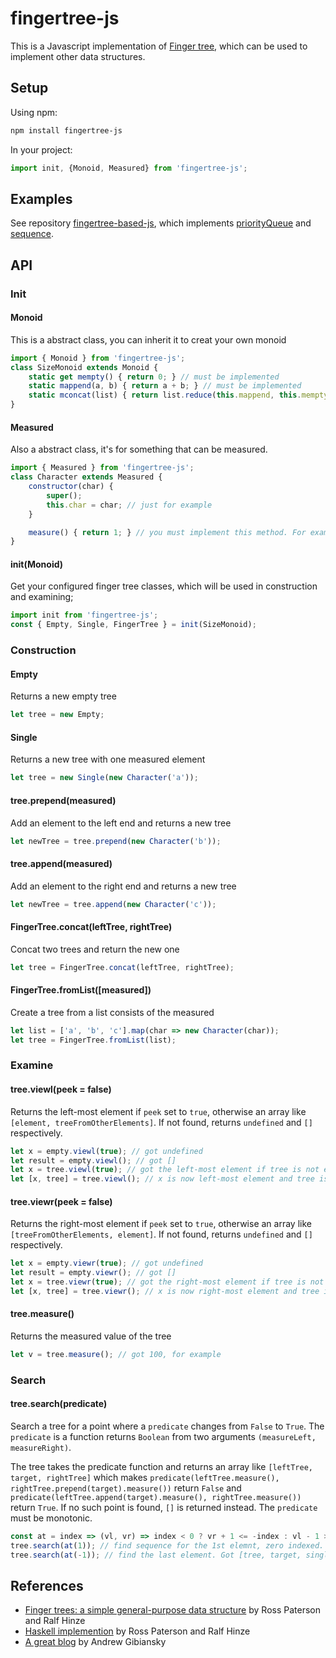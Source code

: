 # fingertree-js
This is a Javascript implementation of [Finger tree](https://en.wikipedia.org/wiki/Finger_tree), which can be used to implement other data structures.

## Setup
Using npm:
```bash
npm install fingertree-js
```
In your project:
```javascript
import init, {Monoid, Measured} from 'fingertree-js';
```

## Examples
See repository [fingertree-based-js](https://github.com/poppopret/fingertree-based-js), which implements [priorityQueue](https://github.com/poppopret/fingertree-based-js/blob/master/src/priorityQueue.js) and [sequence](https://github.com/poppopret/fingertree-based-js/blob/master/src/sequence.js).

## API

### Init
#### Monoid
This is a abstract class, you can inherit it to creat your own monoid
```javascript
import { Monoid } from 'fingertree-js';
class SizeMonoid extends Monoid {
    static get mempty() { return 0; } // must be implemented
    static mappend(a, b) { return a + b; } // must be implemented
    static mconcat(list) { return list.reduce(this.mappend, this.mempty); } // no need to be implemented, but can also be overrode
}
```
#### Measured
Also a abstract class, it's for something that can be measured.
```javascript
import { Measured } from 'fingertree-js';
class Character extends Measured {
    constructor(char) {
        super();
        this.char = char; // just for example
    }

    measure() { return 1; } // you must implement this method. For example, a character has size 1
}
```
#### init(Monoid)
Get your configured finger tree classes, which will be used in construction and examining;
```javascript
import init from 'fingertree-js';
const { Empty, Single, FingerTree } = init(SizeMonoid);
```

### Construction
#### Empty
Returns a new empty tree
```javascript
let tree = new Empty;
```
#### Single
Returns a new tree with one measured element
```javascript
let tree = new Single(new Character('a'));
```
#### tree.prepend(measured)
Add an element to the left end and returns a new tree
```javascript
let newTree = tree.prepend(new Character('b'));
```
#### tree.append(measured)
Add an element to the right end and returns a new tree
```javascript
let newTree = tree.append(new Character('c'));
```
#### FingerTree.concat(leftTree, rightTree)
Concat two trees and return the new one
```javascript
let tree = FingerTree.concat(leftTree, rightTree);
```
#### FingerTree.fromList([measured])
Create a tree from a list consists of the measured
```javascript
let list = ['a', 'b', 'c'].map(char => new Character(char));
let tree = FingerTree.fromList(list);
```

### Examine
#### tree.viewl(peek = false)
Returns the left-most element if `peek` set to `true`, otherwise an array like `[element, treeFromOtherElements]`.
If not found, returns `undefined` and `[]` respectively.
```javascript
let x = empty.viewl(true); // got undefined
let result = empty.viewl(); // got []
let x = tree.viewl(true); // got the left-most element if tree is not empty
let [x, tree] = tree.viewl(); // x is now left-most element and tree is a new tree from rest elements, can be a empty tree
```
#### tree.viewr(peek = false)
Returns the right-most element if `peek` set to `true`, otherwise an array like `[treeFromOtherElements, element]`.
If not found, returns `undefined` and `[]` respectively.
```javascript
let x = empty.viewr(true); // got undefined
let result = empty.viewr(); // got []
let x = tree.viewr(true); // got the right-most element if tree is not empty
let [x, tree] = tree.viewr(); // x is now right-most element and tree is a new tree from rest elements, can be a empty tree
```
#### tree.measure()
Returns the measured value of the tree
```javascript
let v = tree.measure(); // got 100, for example
```

### Search
#### tree.search(predicate)
Search a tree for a point where a `predicate` changes from `False` to `True`. The `predicate` is a function returns `Boolean` from two arguments `(measureLeft, measureRight)`. 

The tree takes the predicate function and returns an array like `[leftTree, target, rightTree]` which makes `predicate(leftTree.measure(), rightTree.prepend(target).measure())` return `False` and `predicate(leftTree.append(target).measure(), rightTree.measure())` return `True`. If no such point is found, `[]` is returned instead. The `predicate` must be monotonic.
```javascript
const at = index => (vl, vr) => index < 0 ? vr + 1 <= -index : vl - 1 >= index; // you can ignore vr completely and use vl only if you like
tree.search(at(1)); // find sequence for the 1st elemnt, zero indexed. Got [single, target, empty], for example.
tree.search(at(-1)); // find the last element. Got [tree, target, single], for example.
```

## References
* [Finger trees: a simple general-purpose data structure](http://staff.city.ac.uk/~ross/papers/FingerTree.html) by Ross Paterson and Ralf Hinze
* [Haskell implemention](https://hackage.haskell.org/package/fingertree-0.1.4.2/docs/Data-FingerTree.html) by Ross Paterson and Ralf Hinze
* [A great blog](http://andrew.gibiansky.com/blog/haskell/finger-trees/) by Andrew Gibiansky
